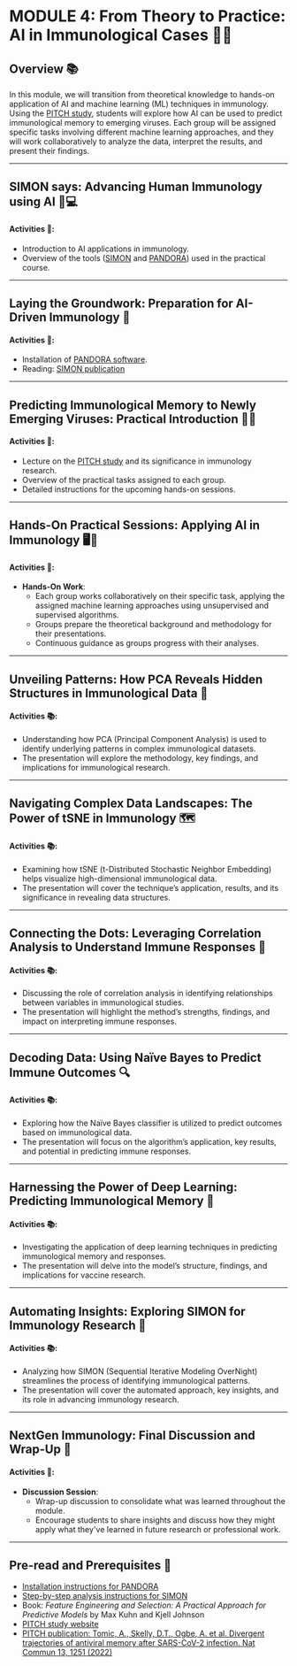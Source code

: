 # MODULE 4: From Theory to Practice: AI in Immunological Cases 🤖🧬
## Overview 📚
In this module, we will transition from theoretical knowledge to hands-on application of AI and machine learning (ML) techniques in immunology. Using the [PITCH study](https://www.pitch-study.org/), students will explore how AI can be used to predict immunological memory to emerging viruses. Each group will be assigned specific tasks involving different machine learning approaches, and they will work collaboratively to analyze the data, interpret the results, and present their findings.

---
## SIMON says: Advancing Human Immunology using AI 🧠💻

#### Activities 📅:
- Introduction to AI applications in immunology.
- Overview of the tools ([SIMON](https://www.cell.com/patterns/fulltext/S2666-3899(20)30242-7) and [PANDORA](https://github.com/genular/pandora)) used in the practical course.

---
## Laying the Groundwork: Preparation for AI-Driven Immunology 🔧

#### Activities 📅:
- Installation of [PANDORA software](https://github.com/genular/pandora).
- Reading: [SIMON publication](https://www.cell.com/patterns/fulltext/S2666-3899(20)30242-7)

---
## Predicting Immunological Memory to Newly Emerging Viruses: Practical Introduction 🦠🔮

#### Activities 📅:
- Lecture on the [PITCH study](https://www.pitch-study.org/) and its significance in immunology research.
- Overview of the practical tasks assigned to each group.
- Detailed instructions for the upcoming hands-on sessions.

---
## Hands-On Practical Sessions: Applying AI in Immunology 🖥️🔬

#### Activities 📅:
- **Hands-On Work**:
  - Each group works collaboratively on their specific task, applying the assigned machine learning approaches using unsupervised and supervised algorithms.
  - Groups prepare the theoretical background and methodology for their presentations.
  - Continuous guidance as groups progress with their analyses.

---

##  Unveiling Patterns: How PCA Reveals Hidden Structures in Immunological Data 🧩

#### Activities 📚:
- Understanding how PCA (Principal Component Analysis) is used to identify underlying patterns in complex immunological datasets.
- The presentation will explore the methodology, key findings, and implications for immunological research.

---

## Navigating Complex Data Landscapes: The Power of tSNE in Immunology 🗺️

#### Activities 📚:
- Examining how tSNE (t-Distributed Stochastic Neighbor Embedding) helps visualize high-dimensional immunological data.
- The presentation will cover the technique’s application, results, and its significance in revealing data structures.

---

## Connecting the Dots: Leveraging Correlation Analysis to Understand Immune Responses 🔗

#### Activities 📚:
- Discussing the role of correlation analysis in identifying relationships between variables in immunological studies.
- The presentation will highlight the method’s strengths, findings, and impact on interpreting immune responses.

---

## Decoding Data: Using Naïve Bayes to Predict Immune Outcomes 🔍

#### Activities 📚:
- Exploring how the Naïve Bayes classifier is utilized to predict outcomes based on immunological data.
- The presentation will focus on the algorithm’s application, key results, and potential in predicting immune responses.

---

## Harnessing the Power of Deep Learning: Predicting Immunological Memory 🧠

#### Activities 📚:
- Investigating the application of deep learning techniques in predicting immunological memory and responses.
- The presentation will delve into the model’s structure, findings, and implications for vaccine research.

---

## Automating Insights: Exploring SIMON for Immunology Research 🤖

#### Activities 📚:
- Analyzing how SIMON (Sequential Iterative Modeling OverNight) streamlines the process of identifying immunological patterns.
- The presentation will cover the automated approach, key insights, and its role in advancing immunology research.

---
## NextGen Immunology: Final Discussion and Wrap-Up 🎉

#### Activities 📅:
- **Discussion Session**:
  - Wrap-up discussion to consolidate what was learned throughout the module.
  - Encourage students to share insights and discuss how they might apply what they've learned in future research or professional work.

---

## Pre-read and Prerequisites 📖
- [Installation instructions for PANDORA](https://github.com/genular/pandora)
- [Step-by-step analysis instructions for SIMON](https://www.cell.com/patterns/fulltext/S2666-3899(20)30242-7)
- Book: *Feature Engineering and Selection: A Practical Approach for Predictive Models* by Max Kuhn and Kjell Johnson
- [PITCH study website](https://www.pitch-study.org/)
- [PITCH publication: Tomic, A., Skelly, D.T., Ogbe, A. et al. Divergent trajectories of antiviral memory after SARS-CoV-2 infection. Nat Commun 13, 1251 (2022)](https://doi.org/10.1038/s41467-022-28898-1)